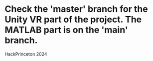 # Check the 'master' branch for the Unity VR part of the project. The MATLAB part is on the 'main' branch.

HackPrinceton 2024


